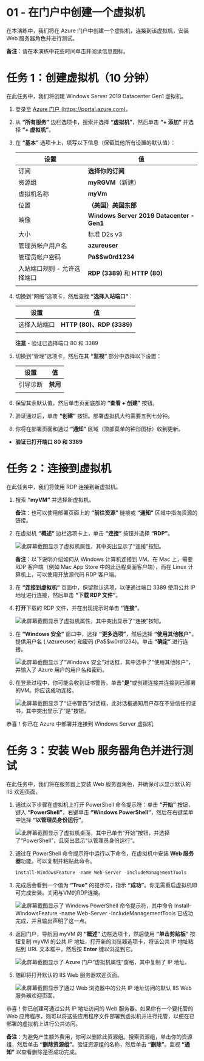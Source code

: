 ﻿---
wts:
    title: '01 - 在门户中创建一个虚拟机（10 分钟）'
    module: '模块 02 - 核心 Azure 服务（工作负载）'
---
# 01 - 在门户中创建一个虚拟机

在本演练中，我们将在 Azure 门户中创建一个虚拟机，连接到该虚拟机，安装 Web 服务器角色并进行测试。 

**备注**：请在本演练中花些时间单击并阅读信息图标。 

# 任务 1：创建虚拟机（10 分钟）

在此任务中，我们将创建 Windows Server 2019 Datacenter Gen1 虚拟机。 

1. 登录至 [Azure 门户 (https://portal.azure.com)](https://portal.azure.com?azure-portal=true)。

2. 从 **“所有服务”** 边栏选项卡，搜索并选择 **“虚拟机”**，然后单击 **“+ 添加”** 并选择 **“+ 虚拟机”**。

3. 在 **“基本”** 选项卡上，填写以下信息（保留其他所有设置的默认值）：

    | 设置 | 值 |
    |  -- | -- |
    | 订阅 | **选择你的订阅**|
    | 资源组 | **myRGVM**（新建） |
    | 虚拟机名称 | **myVm** |
    | 位置 | **（美国）美国东部**|
    | 映像 | **Windows Server 2019 Datacenter - Gen1**|
    | 大小 | 标准 D2s v3|
    | 管理员帐户用户名 | **azureuser** |
    | 管理员帐户密码 | **Pa$$w0rd1234**|
    | 入站端口规则 - 允许选择端口 | **RDP (3389)** 和 **HTTP (80)**|
    | | |

4. 切换到“网络”选项卡，然后查找 **“选择入站端口”**：

    | 设置 | 值 |
    | -- | -- |
    | 选择入站端口 | **HTTP (80)、RDP (3389)**|
    | | |

    **注意** - 验证已选择端口 80 和 3389

5. 切换到“管理”选项卡，然后在其 **“监视”** 部分中选择以下设置：

    | 设置 | 值 |
    | -- | -- |
    | 引导诊断 | **禁用**|
    | | |

6. 保留其余默认值，然后单击页面底部的 **“查看 + 创建”** 按钮。

7. 验证通过后，单击 **“创建”** 按钮。部署虚拟机大约需要五到七分钟。

8. 你将在部署页面和通过 **“通知”** 区域（顶部菜单的钟形图标）收到更新。

* **验证已打开端口 80 和 3389**

# 任务 2：连接到虚拟机

在此任务中，我们将使用 RDP 连接到新虚拟机。 

1. 搜索 **“myVM”** 并选择新虚拟机。

    **备注**：也可以使用部署页面上的 **“前往资源”** 链接或 **“通知”** 区域中指向资源的链接。

2. 在虚拟机 **“概述”** 边栏选项卡上，单击 **“连接”** 按钮并选择 **“RDP”**。

    ![此屏幕截图显示了虚拟机属性，其中突出显示了“连接”按钮。](../images/0101.png)

    **备注**：以下说明介绍如何从 Windows 计算机连接到 VM。在 Mac 上，需要 RDP 客户端（例如 Mac App Store 中的此远程桌面客户端），而在 Linux 计算机上，可以使用开放源代码 RDP 客户端。

2. 在 **“连接到虚拟机”** 页面中，保留默认选项，以便通过端口 3389 使用公共 IP 地址进行连接，然后单击 **“下载 RDP 文件”**。

3. **打开**下载的 RDP 文件，并在出现提示时单击 **“连接”**。 

    ![此屏幕截图显示了虚拟机属性，其中突出显示了“连接”按钮。](../images/0102.png)

4. 在 **“Windows 安全”** 窗口中，选择 **“更多选项”**，然后选择 **“使用其他帐户”**。提供用户名 (.\azureuser) 和密码 (Pa$$w0rd1234)。单击 **“确定”** 进行连接。

    ![此屏幕截图显示了“Windows 安全”对话框，其中选中了“使用其他帐户”，并输入了 Azure 用户的用户名和密码。](../images/0103.png)

5. 在登录过程中，你可能会收到证书警告。单击"**是**"或创建连接并连接到已部署的VM。你应该成功连接。

    ![此屏幕截图显示了“证书警告”对话框，此对话框通知用户存在不受信任的证书，其中突出显示了“是”按钮。](../images/0104.png)

恭喜！你已在 Azure 中部署并连接到 Windows Server 虚拟机

# 任务 3：安装 Web 服务器角色并进行测试

在此任务中，我们将在服务器上安装 Web 服务器角色，并确保可以显示默认的 IIS 欢迎页面。

1. 通过以下步骤在虚拟机上打开 PowerShell 命令提示符：单击 **“开始”** 按钮，键入 **“PowerShell”**，右键单击 **“Windows PowerShell”**，然后在右键菜单中选择 **“以管理员身份运行”**。

    ![此屏幕截图显示了虚拟机桌面，其中已单击“开始”按钮，并选择了“PowerShell”，且突出显示“以管理员身份运行”。](../images/0105.png)

2. 通过在 PowerShell 命令提示符中运行以下命令，在虚拟机中安装 **Web 服务器**功能。可以复制并粘贴此命令。

    ```PowerShell
    Install-WindowsFeature -name Web-Server -IncludeManagementTools
    ```
  
3. 完成后会看到一个值为 **“True”** 的提示符，指示 **“成功”**。你无需重启虚拟机即可完成安装。关闭与VM的RDP连接。

    ![此屏幕截图显示了 Windows PowerShell 命令提示符，其中命令 Install-WindowsFeature -name Web-Server -IncludeManagementTools 已成功完成，并且输出声明了这一点。](../images/0106.png)

4. 返回门户，导航回 myVM 的 **“概述”** 边栏选项卡，然后使用 **“单击剪贴板”** 按钮复制 myVM 的公共 IP 地址，打开新的浏览器选项卡，将该公共 IP 地址粘贴到 URL 文本框中，然后按 **Enter** 键以浏览到它。

    ![此屏幕截图显示了 Azure 门户“虚拟机属性”窗格，其中复制了 IP 地址。](../images/0107.png)

5. 随即将打开默认的 IIS Web 服务器欢迎页面。

    ![此屏幕截图显示了通过 Web 浏览器中的公共 IP 地址访问的默认 IIS Web 服务器欢迎页面。](../images/0108.png)

恭喜！你已创建可通过公共 IP 地址访问的 Web 服务器。如果你有一个要托管的 Web 应用程序，则可以将这些应用程序文件部署到虚拟机并进行托管，以便在已部署的虚拟机上进行公共访问。


**备注**：为避免产生额外费用，你可以删除此资源组。搜索资源组，单击你的资源组，然后单击 **“删除资源组”**。验证资源组的名称，然后单击 **“删除”**。监视 **“通知”** 以查看删除是否成功完成。 
